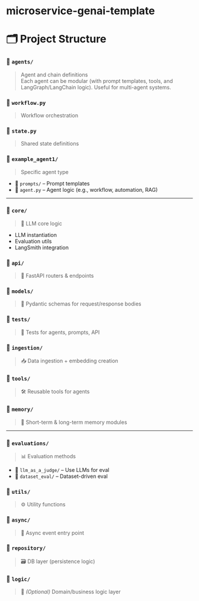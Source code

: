 # microservice-genai-template

# 🗂️ Project Structure

### 📁 `agents/`
> Agent and chain definitions  
Each agent can be modular (with prompt templates, tools, and LangGraph/LangChain logic). Useful for multi-agent systems.

### 📄 `workflow.py`  
> Workflow orchestration

### 📄 `state.py`  
> Shared state definitions

### 📁 `example_agent1/`
> Specific agent type  
- 📁 `prompts/` – Prompt templates  
- 📄 `agent.py` – Agent logic (e.g., workflow, automation, RAG)

---

### 📁 `core/`
> 🔧 LLM core logic  
- LLM instantiation  
- Evaluation utils  
- LangSmith integration

### 📁 `api/`
> 🚀 FastAPI routers & endpoints

### 📁 `models/`
> 🧱 Pydantic schemas for request/response bodies

### 📁 `tests/`
> 🧪 Tests for agents, prompts, API

### 📁 `ingestion/`
> 📥 Data ingestion + embedding creation

### 📁 `tools/`
> 🛠️ Reusable tools for agents

### 📁 `memory/`
> 🧠 Short-term & long-term memory modules

---

### 📁 `evaluations/`
> 📊 Evaluation methods  
- 📁 `llm_as_a_judge/` – Use LLMs for eval  
- 📁 `dataset_eval/` – Dataset-driven eval

### 📁 `utils/`
> ⚙️ Utility functions

### 📁 `async/`
> 🔄 Async event entry point

### 📁 `repository/`
> 🗃️ DB layer (persistence logic)

### 📁 `logic/`
> 🧩 *(Optional)* Domain/business logic layer
